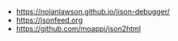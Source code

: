 * https://nolanlawson.github.io/jison-debugger/
* https://jsonfeed.org
* https://github.com/moappi/json2html
